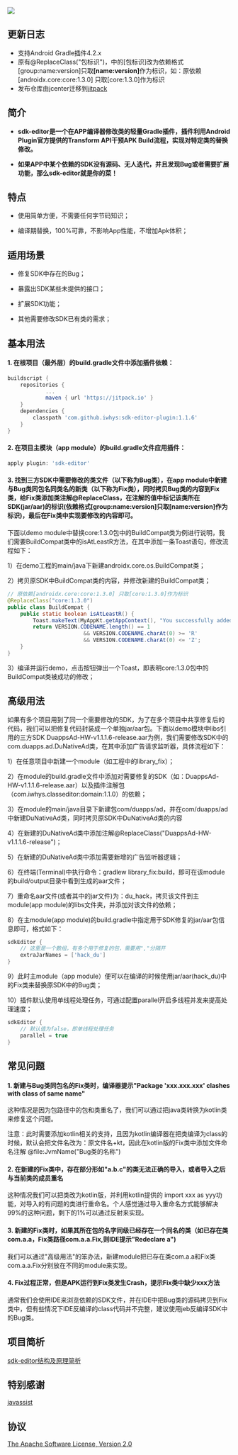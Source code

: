 [![](https://jitpack.io/v/iwhys/sdk-editor-plugin.svg)](https://jitpack.io/#iwhys/sdk-editor-plugin)
## 更新日志
- 支持Android Gradle插件4.2.x
- 原有@ReplaceClass("包标识")，中的[包标识]改为依赖格式[group:name:version]只取<b>[name:version]</b>作为标识，如：原依赖[androidx.core:core:1.3.0] 只取[core:1.3.0]作为标识
- 发布仓库由jcenter迁移到[jitpack](https://jitpack.io/#iwhys/sdk-editor-plugin)

## 简介
- **sdk-editor是一个在APP编译器修改类的轻量Gradle插件，插件利用Android Plugin官方提供的Transform API干预APK Build流程，实现对特定类的替换修改。**

- **如果APP中某个依赖的SDK没有源码、无人迭代，并且发现Bug或者需要扩展功能，那么sdk-editor就是你的菜！**
## 特点
- 使用简单方便，不需要任何字节码知识；

- 编译期替换，100%可靠，不影响App性能，不增加Apk体积；
## 适用场景
- 修复SDK中存在的Bug；

- 暴露出SDK某些未提供的接口；

- 扩展SDK功能；

- 其他需要修改SDK已有类的需求；
## 基本用法
#### 1. 在根项目（最外层）的build.gradle文件中添加插件依赖：
```gradle
buildscript {
    repositories {
			...
			maven { url 'https://jitpack.io' }
	}
    dependencies {
        classpath 'com.github.iwhys:sdk-editor-plugin:1.1.6'
    }
}
```
#### 2. 在项目主模块（app module）的build.gradle文件应用插件：
```gradle
apply plugin: 'sdk-editor'
```
#### 3. 找到三方SDK中需要修改的类文件（以下称为Bug类），在app module中新建与Bug类同包名同类名的新类（以下称为Fix类），同时拷贝Bug类的内容到Fix类，给Fix类添加类注解@ReplaceClass，在注解的值中标记该类所在SDK(jar/aar)的标识(依赖格式[group:name:version]只取<b>[name:version]</b>作为标识)，最后在Fix类中实现要修改的内容即可。

下面以demo module中替换core:1.3.0包中的BuildCompat类为例进行说明，我们需要BuildCompat类中的isAtLeastR方法，在其中添加一条Toast语句，修改流程如下：

1）在demo工程的main/java下新建androidx.core.os.BuildCompat类；

2）拷贝原SDK中BuildCompat类的内容，并修改新建的BuildCompat类；
```java
// 原依赖[androidx.core:core:1.3.0] 只取[core:1.3.0]作为标识
@ReplaceClass("core:1.3.0")
public class BuildCompat {
    public static boolean isAtLeastR() {
        Toast.makeText(MyAppKt.getAppContext(), "You successfully added a Toast to \"BuildCompat#isAtLeastQ()\"", Toast.LENGTH_LONG).show();
        return VERSION.CODENAME.length() == 1
                        && VERSION.CODENAME.charAt(0) >= 'R'
                        && VERSION.CODENAME.charAt(0) <= 'Z';
    }
}
```
3）编译并运行demo，点击按钮弹出一个Toast，即表明core:1.3.0包中的BuildCompat类被成功的修改；
## 高级用法
如果有多个项目用到了同一个需要修改的SDK，为了在多个项目中共享修复后的代码，我们可以把修复代码封装成一个单独jar/aar包。下面以demo模块中libs引用的三方SDK DuappsAd-HW-v1.1.1.6-release.aar为例，我们需要修改SDK中的com.duapps.ad.DuNativeAd类，在其中添加广告请求监听器，具体流程如下：

1）在任意项目中新建一个module（如工程中的library_fix）；

2）在module的build.gradle文件中添加对需要修复的SDK（如：DuappsAd-HW-v1.1.1.6-release.aar）以及插件注解包（com.iwhys.classeditor:domain:1.1.0）的依赖；

3）在module的main/java目录下新建包com/duapps/ad，并在com/duapps/ad中新建DuNativeAd类，同时拷贝原SDK中DuNativeAd类的内容

4）在新建的DuNativeAd类中添加注解@ReplaceClass("DuappsAd-HW-v1.1.1.6-release")；

5）在新建的DuNativeAd类中添加需要新增的广告监听器逻辑；

6）在终端(Terminal)中执行命令：gradlew library_fix:build，即可在该module的build/output目录中看到生成的aar文件；

7）重命名aar文件(或者其中的jar文件)为：du_hack，拷贝该文件到主module(app module)的libs文件夹，并添加对该文件的依赖；

8）在主module(app module)的build.gradle中指定用于SDK修复的jar/aar包信息即可，格式如下：
```gradle
sdkEditor {
    // 这里是一个数组，有多个用于修复的包，需要用","分隔开
    extraJarNames = ['hack_du']
}
```
9）此时主module（app module）便可以在编译的时候使用jar/aar(hack_du)中的Fix类来替换原SDK中的Bug类；

10）插件默认使用单线程处理任务，可通过配置parallel开启多线程并发来提高处理速度；
```gradle
sdkEditor {
    // 默认值为false，即单线程处理任务
    parallel = true
}
```
## 常见问题
#### 1. 新建与Bug类同包名的Fix类时，编译器提示"Package 'xxx.xxx.xxx' clashes with class of same name"
这种情况是因为包路径中的包和类重名了，我们可以通过把java类转换为kotlin类来修复这个问题。

注意：此时需要添加kotlin相关的支持，且因为kotlin编译器在把类编译为class的时候，默认会把文件名改为：原文件名+kt，因此在kotlin版的Fix类中添加文件命名注解 @file:JvmName("Bug类的名称")
#### 2. 在新建的Fix类中，存在部分形如"a.b.c"的类无法正确的导入，或者导入之后与当前类的成员重名
这种情况我们可以把类改为kotlin版，并利用kotlin提供的 import xxx as yyy功能，对导入的有问题的类进行重命名。个人感觉通过导入重命名方式能够解决99%的这种问题，剩下的1%可以通过反射来实现。
#### 3. 新建的Fix类时，如果其所在包的名字同级已经存在一个同名的类（如已存在类com.a.a，Fix类路径com.a.a.Fix,则IDE提示"Redeclare a")
我们可以通过"高级用法"的笨办法，新建module把已存在类com.a.a和Fix类com.a.a.Fix分别放在不同的module来实现。
#### 4. Fix过程正常，但是APK运行到Fix类发生Crash，提示Fix类中缺少xxx方法
通常我们会使用IDE来浏览依赖的SDK文件，并在IDE中把Bug类的源码拷贝到Fix类中，但有些情况下IDE反编译的class代码并不完整，建议使用jeb反编译SDK中的Bug类。
## 项目简析
[sdk-editor结构及原理简析](项目简析.md)
## 特别感谢
[javassist](https://github.com/jboss-javassist/javassist)
## 协议
[The Apache Software License, Version 2.0](http://www.apache.org/licenses/LICENSE-2.0.txt)